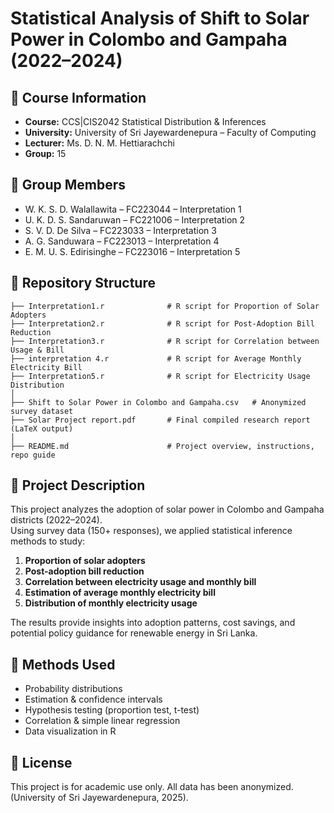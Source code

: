 # Statistical Analysis of Shift to Solar Power in Colombo and Gampaha (2022–2024)

## 📘 Course Information
- **Course:** CCS|CIS2042 Statistical Distribution & Inferences  
- **University:** University of Sri Jayewardenepura – Faculty of Computing  
- **Lecturer:** Ms. D. N. M. Hettiarachchi  
- **Group:** 15  

## 👥 Group Members
- W. K. S. D. Walallawita – FC223044 – Interpretation 1  
- U. K. D. S. Sandaruwan – FC221006 – Interpretation 2  
- S. V. D. De Silva – FC223033 – Interpretation 3  
- A. G. Sanduwara – FC223013 – Interpretation 4  
- E. M. U. S. Edirisinghe – FC223016 – Interpretation 5  

## 📂 Repository Structure
```.
├── Interpretation1.r              # R script for Proportion of Solar Adopters
├── Interpretation2.r              # R script for Post-Adoption Bill Reduction
├── Interpretation3.r              # R script for Correlation between Usage & Bill
├── interpretation 4.r             # R script for Average Monthly Electricity Bill
├── Interpretation5.r              # R script for Electricity Usage Distribution
│
├── Shift to Solar Power in Colombo and Gampaha.csv   # Anonymized survey dataset
├── Solar Project report.pdf       # Final compiled research report (LaTeX output)
│
├── README.md                      # Project overview, instructions, repo guide
```

## 📝 Project Description
This project analyzes the adoption of solar power in Colombo and Gampaha districts (2022–2024).  
Using survey data (150+ responses), we applied statistical inference methods to study:  

1. **Proportion of solar adopters**  
2. **Post-adoption bill reduction**  
3. **Correlation between electricity usage and monthly bill**  
4. **Estimation of average monthly electricity bill**  
5. **Distribution of monthly electricity usage**  

The results provide insights into adoption patterns, cost savings, and potential policy guidance for renewable energy in Sri Lanka.

## 🔬 Methods Used
- Probability distributions  
- Estimation & confidence intervals  
- Hypothesis testing (proportion test, t-test)  
- Correlation & simple linear regression  
- Data visualization in R  

## 🌱 License

This project is for academic use only. All data has been anonymized.
(University of Sri Jayewardenepura, 2025).
